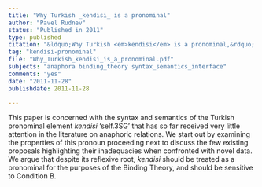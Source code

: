 ```yaml
---
title: "Why Turkish _kendisi_ is a pronominal"
author: "Pavel Rudnev"
status: "Published in 2011"
type: published
citation: "&ldquo;Why Turkish <em>kendisi</em> is a pronominal,&rdquo; <a href=\"https://docs.google.com/viewer?url=http%3A%2F%2Filing-ran.ru%2Flibrary%2Fural-altaic%2Fua2011_04.pdf\"><em>Ural-Altaic Studies</em> (4:1), pp.&nbsp;76–92</a>."
tag: "kendisi-pronominal"
file: "Why_Turkish_kendisi_is_a_pronominal.pdf"
subjects: "anaphora binding_theory syntax_semantics_interface"
comments: "yes"
date: "2011-11-28"
publishdate: 2011-11-28

---
```


This paper is concerned with the syntax and semantics of the Turkish pronominal element *kendisi* ‘self.3SG’ that has so far received very little attention in the literature on anaphoric relations. We start out by examining the properties of this pronoun proceeding next to discuss the few existing proposals highlighting their inadequacies when confronted with novel data. We argue that despite its reflexive root, *kendisi* should be treated as a pronominal for the purposes of the Binding Theory, and should be sensitive to Condition B.

